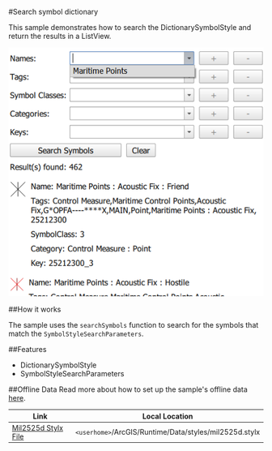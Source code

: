#Search symbol dictionary

This sample demonstrates how to search the DictionarySymbolStyle and return the results in a ListView.

![](screenshot.png)

##How it works

The sample uses the `searchSymbols` function to search for the symbols that match the `SymbolStyleSearchParameters`.

##Features
- DictionarySymbolStyle
- SymbolStyleSearchParameters

##Offline Data
Read more about how to set up the sample's offline data [here](http://links.esri.com/ArcGISRuntimeQtSamples).

Link | Local Location
---------|-------|
|[Mil2525d Stylx File](https://www.arcgis.com/home/item.html?id=e34835bf5ec5430da7cf16bb8c0b075c)| `<userhome>`/ArcGIS/Runtime/Data/styles/mil2525d.stylx |
